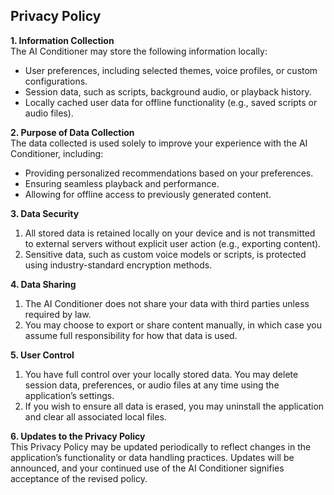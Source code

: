 ## Privacy Policy

**1. Information Collection**  
The AI Conditioner may store the following information locally:  
- User preferences, including selected themes, voice profiles, or custom configurations.  
- Session data, such as scripts, background audio, or playback history.  
- Locally cached user data for offline functionality (e.g., saved scripts or audio files).  

**2. Purpose of Data Collection**  
The data collected is used solely to improve your experience with the AI Conditioner, including:  
- Providing personalized recommendations based on your preferences.  
- Ensuring seamless playback and performance.  
- Allowing for offline access to previously generated content.

**3. Data Security**  
1. All stored data is retained locally on your device and is not transmitted to external servers without explicit user action (e.g., exporting content).  
2. Sensitive data, such as custom voice models or scripts, is protected using industry-standard encryption methods.

**4. Data Sharing**  
1. The AI Conditioner does not share your data with third parties unless required by law.  
2. You may choose to export or share content manually, in which case you assume full responsibility for how that data is used.

**5. User Control**  
1. You have full control over your locally stored data. You may delete session data, preferences, or audio files at any time using the application’s settings.  
2. If you wish to ensure all data is erased, you may uninstall the application and clear all associated local files.

**6. Updates to the Privacy Policy**  
This Privacy Policy may be updated periodically to reflect changes in the application’s functionality or data handling practices. Updates will be announced, and your continued use of the AI Conditioner signifies acceptance of the revised policy.
